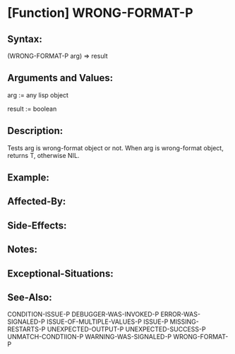 # [Function] WRONG-FORMAT-P

## Syntax:

(WRONG-FORMAT-P arg) => result

## Arguments and Values:

arg := any lisp object

result := boolean

## Description:
Tests arg is wrong-format object or not.
When arg is wrong-format object, returns T, otherwise NIL.

## Example:

## Affected-By:

## Side-Effects:

## Notes:

## Exceptional-Situations:

## See-Also:

CONDITION-ISSUE-P
DEBUGGER-WAS-INVOKED-P
ERROR-WAS-SIGNALED-P
ISSUE-OF-MULTIPLE-VALUES-P
ISSUE-P
MISSING-RESTARTS-P
UNEXPECTED-OUTPUT-P
UNEXPECTED-SUCCESS-P
UNMATCH-CONDTIION-P
WARNING-WAS-SIGNALED-P
WRONG-FORMAT-P
